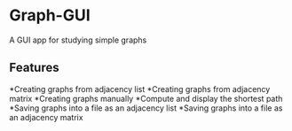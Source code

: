 # Graph-GUI
A GUI app for studying simple graphs
## Features
*Creating graphs from adjacency list
*Creating graphs from adjacency matrix
*Creating graphs manually
*Compute and display the shortest path
*Saving graphs into a file as an adjacency list
*Saving graphs into a file as an adjacency matrix
